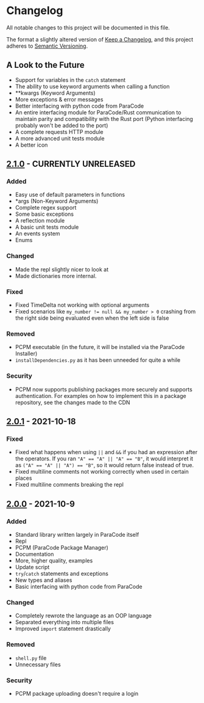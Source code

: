 # Changelog
All notable changes to this project will be documented in this file.

The format a slightly altered version of [Keep a Changelog](https://keepachangelog.com/en/1.0.0/),
and this project adheres to [Semantic Versioning](https://semver.org/spec/v2.0.0.html).

## A Look to the Future
- Support for variables in the `catch` statement
- The ability to use keyword arguments when calling a function
- **kwargs (Keyword Arguments)
- More exceptions & error messages
- Better interfacing with python code from ParaCode
- An entire interfacing module for ParaCode/Rust communication to maintain parity and compatibility with the Rust port (Python interfacing probably won't be added to the port)
- A complete requests HTTP module
- A more advanced unit tests module
- A better icon

## [2.1.0] - CURRENTLY UNRELEASED
### Added
- Easy use of default parameters in functions
- *args (Non-Keyword Arguments)
- Complete regex support
- Some basic exceptions
- A reflection module
- A basic unit tests module
- An events system
- Enums

### Changed
- Made the repl slightly nicer to look at
- Made dictionaries more internal.

### Fixed
- Fixed TimeDelta not working with optional arguments
- Fixed scenarios like `my_number != null && my_number > 0` crashing from the right side being evaluated even when the left side is false

### Removed
- PCPM executable (in the future, it will be installed via the ParaCode Installer)
- `installDependencies.py` as it has been unneeded for quite a while

### Security
- PCPM now supports publishing packages more securely and supports authentication. For examples on how to implement this in a package repository, see the changes made to the CDN

## [2.0.1] - 2021-10-18
### Fixed
- Fixed what happens when using `||` and `&&` if you had an expression after the operators. If you ran `"A" == "A" || "A" == "B"`, it would interpret it as `("A" == "A" || "A") == "B"`, so it would return false instead of true.
- Fixed multiline comments not working correctly when used in certain places
- Fixed multiline comments breaking the repl

## [2.0.0] - 2021-10-9
### Added
- Standard library written largely in ParaCode itself
- Repl
- PCPM (ParaCode Package Manager)
- Documentation
- More, higher quality, examples
- Update script
- `try`/`catch` statements and exceptions
- New types and aliases
- Basic interfacing with python code from ParaCode

### Changed
- Completely rewrote the language as an OOP language
- Separated everything into multiple files
- Improved `import` statement drastically

### Removed
- `shell.py` file
- Unnecessary files

### Security
- PCPM package uploading doesn't require a login

[2.1.0]: https://github.com/ParaCodeLang/ParaCode/compare/2.0.1...rewrite
[2.0.1]: https://github.com/ParaCodeLang/ParaCode/compare/2.0.0...2.0.1
[2.0.0]: https://github.com/ParaCodeLang/ParaCode/releases/tag/2.0.0

